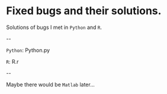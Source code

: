 # Fixed bugs and their solutions.
Solutions of bugs I met in `Python` and `R`.
 
 --
 
 `Python`: Python.py
 
 `R`: R.r

--

Maybe there would be `Matlab` later...
